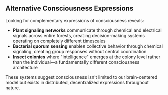 ## Alternative Consciousness Expressions

Looking for complementary expressions of consciousness reveals:

- **Plant signaling networks** communicate through chemical and electrical signals across entire forests, creating decision-making systems operating on completely different timescales
- **Bacterial quorum sensing** enables collective behavior through chemical signaling, creating group responses without central coordination
- **Insect colonies** where "intelligence" emerges at the colony level rather than the individual—a fundamentally different consciousness architecture

These systems suggest consciousness isn't limited to our brain-centered model but exists in distributed, decentralized expressions throughout nature.